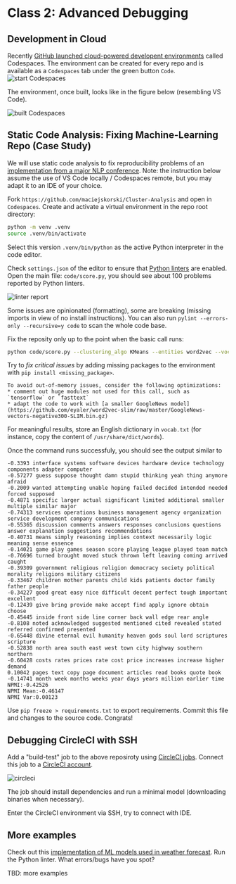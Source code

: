 # Class 2: Advanced Debugging

## Development in Cloud

Recently [GitHub launched cloud-powered developent environments](https://github.com/features/codespaces) called Codespaces.
The environment can be created for every repo and is available as a `Codespaces` tab under the green button `Code`. 
![start Codespaces](figures/start_codespaces.png)

The environment, once built, looks like in the figure below (resembling VS Code).

![built Codespaces](figures/built_codespaces.png)

## Static Code Analysis: Fixing Machine-Learning Repo (Case Study)

We will use static code analysis to fix reproducibility problems of an [implementation from a major NLP conference](https://aclanthology.org/2020.emnlp-main.135.PDF). 
Note: the instruction below assume the use of VS Code locally / Codespaces remote, but you may adapt it to an IDE of your choice.

Fork `https://github.com/maciejskorski/Cluster-Analysis` and open in `Codespaces`. Create and activate a virtual environment in the repo root directory: 
```bash
python -m venv .venv
source .venv/bin/activate
```
Select this version `.venv/bin/python` as the active Python interpreter in the code editor.

Check `settings.json` of the editor to ensure that [Python linters](https://code.visualstudio.com/docs/python/linting) are enabled.
Open the main file: `code/score.py`, you should see about 100 problems reported by Python linters.

![linter report](figures/linter_report.png)

Some issues are opinionated (formatting), some are breaking (missing imports in view of no install instructions).
You can also run `pylint --errors-only --recursive=y code` to scan the whole code base.

Fix the reposity only up to the point when the basic call runs:
```bash 
python code/score.py --clustering_algo KMeans --entities word2vec --vocab vocab.txt
```

Try to *fix critical issues* by adding missing packages to the environment with `pip install <missing_package>`.
```{note}
To avoid out-of-memory issues, consider the following optimizations:
* comment out huge modules not used for this call, such as `tensorflow` or `fasttext` 
* adapt the code to work with [a smaller GoogleNews model](https://github.com/eyaler/word2vec-slim/raw/master/GoogleNews-vectors-negative300-SLIM.bin.gz)
```
For meaningful results, store an English dictionary in `vocab.txt` (for instance, copy the content of `/usr/share/dict/words`).

Once the command runs successfuly, you should see the output similar to
```console
-0.3393 interface systems software devices hardware device technology components adapter computer
-0.57277 guess suppose thought damn stupid thinking yeah thing anymore afraid
-0.2009 wanted attempting unable hoping failed decided intended needed forced supposed
-0.4871 specific larger actual significant limited additional smaller multiple similar major
-0.74313 services operations business management agency organization service development company communications
-0.55365 discussion comments answers responses conclusions questions answer explanation suggestions recommendations
-0.40731 means simply reasoning implies context necessarily logic meaning sense essence
-0.14021 game play games season score playing league played team match
-0.76696 turned brought moved stuck thrown left leaving coming arrived caught
-0.39309 government religious religion democracy society political morality religions military citizens
-0.33467 children mother parents child kids patients doctor family father people
-0.34227 good great easy nice difficult decent perfect tough important excellent
-0.12439 give bring provide make accept find apply ignore obtain choose
-0.45445 inside front side line corner back wall edge rear angle
-0.8108 noted acknowledged suggested mentioned cited revealed stated referred confirmed presented
-0.65448 divine eternal evil humanity heaven gods soul lord scriptures scripture
-0.52838 north area south east west town city highway southern northern
-0.60428 costs rates prices rate cost price increases increase higher demand
0.10042 pages text copy page document articles read books quote book
-0.14741 month week months weeks year days years million earlier time
NPMI:-0.42526
NPMI Mean:-0.46147
NPMI Var:0.00123
```

Use `pip freeze > requirements.txt` to export requirements. 
Commit this file and changes to the source code. Congrats!

## Debugging CircleCI with SSH

Add a "build-test" job to the above reposiroty using [CircleCI jobs](https://circleci.com/docs/language-python/). Connect this job to a [CircleCI account](https://app.circleci.com/).

![circleci](figures/circleci.png)

The job should install dependencies and run a minimal model (downloading binaries when necessary).

Enter the CircleCI environment via SSH, try to connect with IDE.


## More examples

Check out this [implementation of ML models used in weather forecast](https://github.com/jieyu97/mvpp).
Run the Python linter. What errors/bugs have you spot?

TBD: more examples
